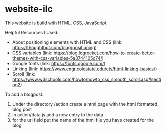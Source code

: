 # website-ilc
This website is build with HTML, CSS, JavaScript.

Helpful Resources I Used:
- About positioning elements with HTML and CSS (link: https://thoughtbot.com/blog/positioning)
- CSS variables (link: https://blog.logrocket.com/how-to-create-better-themes-with-css-variables-5a3744105c74/)
- Google fonts (link: https://fonts.google.com/)
- Linking (link: https://www.engr.colostate.edu/ets/html-linking-basics/)
- Scroll (link: https://www.w3schools.com/howto/howto_css_smooth_scroll.asp#section2)

To add a blogpost:
1. Under the directory /action create a html page with the html formatted blog post
2. in action/data.js add a new entry to the data
3. for the url field put the name of the html file you have created for the blog

